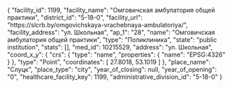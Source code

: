 {
    "facility_id": 1199,
    "facility_name": "Омговичская амбулатория общей практики",
    "district_id": "5-18-0",
    "facility_url": "https:\/\/slcrb.by\/omgovichskaya-vrachebnaya-ambulatoriya\/",
    "facility_address": "ул. Школьная",
    "ap_1": "28",
    "name": "Омговичская амбулатория общей практики",
    "type": "Поликлиника",
    "state": "public institution",
    "stats": [],
    "med_id": 10215529,
    "address": "ул. Школьная",
    "coord_x_y": {
        "crs": {
            "type": "name",
            "properties": {
                "name": "EPSG:4326"
            }
        },
        "type": "Point",
        "coordinates": [
            27.8018,
            53.1019
        ]
    },
    "place_name": "Слуцк",
    "place_type": "city",
    "year_of_closing": null,
    "year_of_opening": "0",
    "healthcare_facility_key": 1199,
    "administrative_division_id": "5-18-0"
}